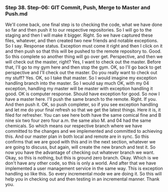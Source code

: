 ### Step 38. Step-06: GIT Commit, Push, Merge to Master and Push.md

We'll come back, one final step is to checking the code, what we have done so far and then push it to our respective repositories. So I will go to the staging and then I will make it bigger. Right. So we have captured these files, whatever, and then created two new friends and notable exceptions. So I say. Response status. Exception must come it right and then I click on it and then push so that this will be pushed to the remote repository to. Good. So this complete so another thing will go over get. Perspective, and then we will check out the master, right? Yes, I want to check out the master. Before that, I'll go to my gym here and then stop the gym. OK, so I'll go back to get perspective and I'll check out the master. Do you really want to check out my stuff? Yes. OK, so I take that master. So I would imagine my exception handling branch into the master. So I would say much OK, with my 04 exception, handling my master will be master with exception handling it good. OK is computer response. Should have exception for good. So now I have a master here. I'll push the same branch to the remote. Right. If you. And then push it. OK, so push completer, so if you see exception handling and let me do your final refresh so that we get the latest things. Here it is, it filed for refresher. You can see here both have the same comical fine and B nine six two four zero four a.m. the same also M. and 04 had the same chemicals. So which means our respective branch where we have committed to the changes and we implemented and committed to achieving this. And our master plan in both local and remote are in sync. So this confirms that we are good with this and in the next section, whatever we are going to discuss, but again, will create the new branch and test it. So now you have the advantage of checking out whatever branch we want. Okay, so this is nothing, but this is ground zero branch. Okay. Which is we don't have any other code, so this is only a world. And after that we have implemented a user management service in the same way. This is exception handling so like this. So every incremental mode we are doing it. So this will help you in checking out and then testing in an incremental manner. Thank you. 
